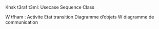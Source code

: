 Khsk t3raf t3ml:
Usecase
Sequence
Class

W tfham :
Activite
Etat transition
Diagramme d’objets
W diagramme de communication
